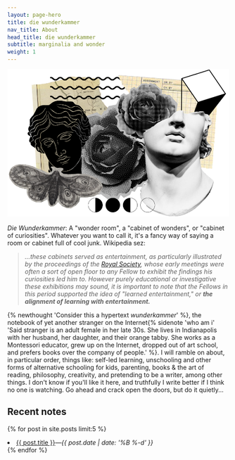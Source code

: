```yaml
---
layout: page-hero
title: die wunderkammer
nav_title: About
head_title: die wunderkammer
subtitle: marginalia and wonder
weight: 1
---
```

![der wunderkammer](assets/der_wunderkammer.png)


_Die Wunderkammer_: A "wonder room", a "cabinet of wonders", or "cabinet of curiosities". Whatever you want to call it, it's a fancy way of saying a room or cabinet full of cool junk. Wikipedia sez:

> _...these cabinets served as entertainment, as particularly illustrated by the proceedings of the [Royal Society](https://en.wikipedia.org/wiki/Royal_Society "Royal Society"), whose early meetings were often a sort of open floor to any Fellow to exhibit the findings his curiosities led him to. However purely educational or investigative these exhibitions may sound, it is important to note that the Fellows in this period supported the idea of "learned entertainment," or **the alignment of learning with entertainment.**_

{% newthought 'Consider this a hypertext _wunderkammer_' %}, the notebook of yet another stranger on the Internet{% sidenote 'who am i' 'Said stranger is an adult female in her late 30s. She lives in Indianapolis with her husband, her daughter, and their orange tabby. She works as a Montessori educator, grew up on the Internet, dropped out of art school, and prefers books over the company of people.' %}. I will ramble on about, in particular order, things like: self-led learning, unschooling and other forms of alternative schooling for kids, parenting, books & the art of reading, philosophy, creativity, and pretending to be a writer, among other things. I don't know if you'll like it here, and truthfully I write better if I think no one is watching. Go ahead and crack open the doors, but do it quietly...

## Recent notes  
<p>{% for post in site.posts limit:5 %}  
  <li><a href="{{ BASE_PATH }}{{ post.url }}">{{ post.title }}</a>—<span style="font-style: italic">{{ post.date | date: '%B %-d' }}</span></li>  
{% endfor %}</p>
